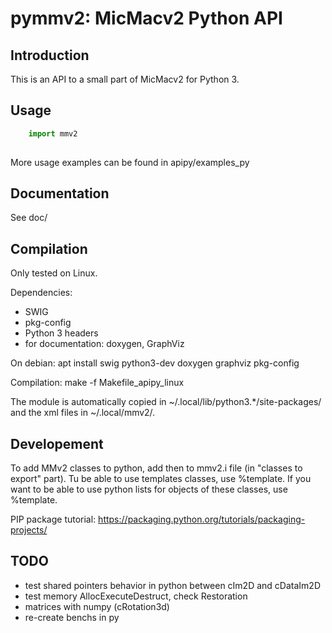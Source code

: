 pymmv2: MicMacv2 Python API
===========================

Introduction
------------

This is an API to a small part of MicMacv2 for Python 3.

Usage
-----

```python
    import mmv2
    
```

More usage examples can be found in apipy/examples_py

Documentation
-------------
See doc/


Compilation
-----------
Only tested on Linux.

Dependencies:
 - SWIG
 - pkg-config
 - Python 3 headers
 - for documentation: doxygen, GraphViz

On debian:
    apt install swig python3-dev doxygen graphviz pkg-config

Compilation:
    make -f Makefile_apipy_linux

The module is automatically copied in ~/.local/lib/python3.*/site-packages/ and the xml files in ~/.local/mmv2/.

Developement
------------

To add MMv2 classes to python, add then to mmv2.i file (in "classes to export" part).
Tu be able to use templates classes, use %template.
If you want to be able to use python lists for objects of these classes, use %template.

PIP package tutorial: https://packaging.python.org/tutorials/packaging-projects/


TODO
----
 - test shared pointers behavior in python between cIm2D and cDataIm2D
 - test memory AllocExecuteDestruct, check Restoration
 - matrices with numpy (cRotation3d)
 - re-create benchs in py

